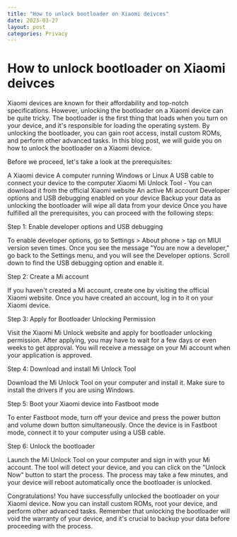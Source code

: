 ```yaml
---
title: "How to unlock bootloader on Xiaomi deivces"
date: 2023-03-27
layout: post
categories: Privacy
---
```

# How to unlock bootloader on Xiaomi deivces
Xiaomi devices are known for their affordability and top-notch specifications. However, unlocking the bootloader on a Xiaomi device can be quite tricky. The bootloader is the first thing that loads when you turn on your device, and it's responsible for loading the operating system. By unlocking the bootloader, you can gain root access, install custom ROMs, and perform other advanced tasks. In this blog post, we will guide you on how to unlock the bootloader on a Xiaomi device.

Before we proceed, let's take a look at the prerequisites:

A Xiaomi device
A computer running Windows or Linux
A USB cable to connect your device to the computer
Xiaomi Mi Unlock Tool - You can download it from the official Xiaomi website
An active Mi account
Developer options and USB debugging enabled on your device
Backup your data as unlocking the bootloader will wipe all data from your device
Once you have fulfilled all the prerequisites, you can proceed with the following steps:

Step 1: Enable developer options and USB debugging

To enable developer options, go to Settings > About phone > tap on MIUI version seven times. Once you see the message "You are now a developer," go back to the Settings menu, and you will see the Developer options. Scroll down to find the USB debugging option and enable it.

Step 2: Create a Mi account

If you haven't created a Mi account, create one by visiting the official Xiaomi website. Once you have created an account, log in to it on your Xiaomi device.

Step 3: Apply for Bootloader Unlocking Permission

Visit the Xiaomi Mi Unlock website and apply for bootloader unlocking permission. After applying, you may have to wait for a few days or even weeks to get approval. You will receive a message on your Mi account when your application is approved.

Step 4: Download and install Mi Unlock Tool

Download the Mi Unlock Tool on your computer and install it. Make sure to install the drivers if you are using Windows.

Step 5: Boot your Xiaomi device into Fastboot mode

To enter Fastboot mode, turn off your device and press the power button and volume down button simultaneously. Once the device is in Fastboot mode, connect it to your computer using a USB cable.

Step 6: Unlock the bootloader

Launch the Mi Unlock Tool on your computer and sign in with your Mi account. The tool will detect your device, and you can click on the "Unlock Now" button to start the process. The process may take a few minutes, and your device will reboot automatically once the bootloader is unlocked.

Congratulations! You have successfully unlocked the bootloader on your Xiaomi device. Now you can install custom ROMs, root your device, and perform other advanced tasks. Remember that unlocking the bootloader will void the warranty of your device, and it's crucial to backup your data before proceeding with the process.
